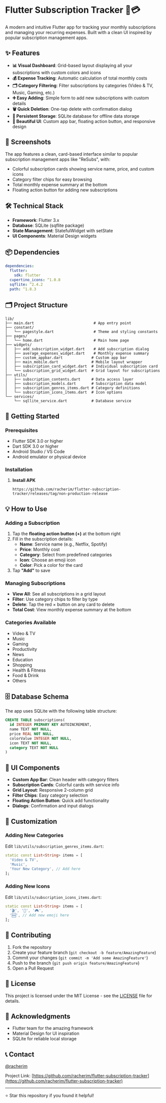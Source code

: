 # Flutter Subscription Tracker 📱💳

A modern and intuitive Flutter app for tracking your monthly subscriptions and managing your recurring expenses. Built with a clean UI inspired by popular subscription management apps.

## ✨ Features

- **📊 Visual Dashboard**: Grid-based layout displaying all your subscriptions with custom colors and icons
- **💰 Expense Tracking**: Automatic calculation of total monthly costs
- **🗂️ Category Filtering**: Filter subscriptions by categories (Video & TV, Music, Gaming, etc.)
- **➕ Easy Adding**: Simple form to add new subscriptions with custom details
- **🗑️ Quick Deletion**: One-tap delete with confirmation dialog
- **💾 Persistent Storage**: SQLite database for offline data storage
- **🎨 Beautiful UI**: Custom app bar, floating action button, and responsive design

## 📱 Screenshots

The app features a clean, card-based interface similar to popular subscription management apps like "ReSubs", with:
- Colorful subscription cards showing service name, price, and custom icons
- Category filter chips for easy browsing
- Total monthly expense summary at the bottom
- Floating action button for adding new subscriptions

## 🛠️ Technical Stack

- **Framework**: Flutter 3.x
- **Database**: SQLite (sqflite package)
- **State Management**: StatefulWidget with setState
- **UI Components**: Material Design widgets

## 📦 Dependencies

```yaml
dependencies:
  flutter:
    sdk: flutter
  cupertino_icons: ^1.0.8
  sqflite: ^2.4.2
  path: ^1.8.3
```

## 🗂️ Project Structure

```
lib/
├── main.dart                           # App entry point
├── constant/
│   └── pagestyle.dart                  # Theme and styling constants
├── pages/
│   └── home.dart                       # Main home page
├── widgets/
│   ├── add_subscription_widget.dart    # Add subscription dialog
│   ├── average_expenses_widget.dart    # Monthly expense summary
│   ├── custom_appbar.dart             # Custom app bar
│   ├── main_mobile.dart               # Mobile layout wrapper
│   ├── subscription_card_widget.dart  # Individual subscription card
│   └── subscription_grid_widget.dart  # Grid layout for subscriptions
├── utils/
│   ├── subscription_contents.dart     # Data access layer
│   ├── subscription_models.dart       # Subscription data model
│   ├── subscription_genres_items.dart # Category definitions
│   └── subscription_icons_items.dart  # Icon options
└── services/
    └── sqllite_service.dart           # Database service
```

## 🚀 Getting Started

### Prerequisites
- Flutter SDK 3.0 or higher
- Dart SDK 3.0 or higher
- Android Studio / VS Code
- Android emulator or physical device

### Installation

1. **Install APK**
   ```
   https://github.com/racherim/flutter-subscription-tracker/releases/tag/non-production-release
   ```
## 💡 How to Use

### Adding a Subscription
1. Tap the **floating action button (+)** at the bottom right
2. Fill in the subscription details:
   - **Name**: Service name (e.g., Netflix, Spotify)
   - **Price**: Monthly cost
   - **Category**: Select from predefined categories
   - **Icon**: Choose an emoji icon
   - **Color**: Pick a color for the card
3. Tap **"Add"** to save

### Managing Subscriptions
- **View All**: See all subscriptions in a grid layout
- **Filter**: Use category chips to filter by type
- **Delete**: Tap the red × button on any card to delete
- **Total Cost**: View monthly expense summary at the bottom

### Categories Available
- Video & TV
- Music
- Gaming
- Productivity
- News
- Education
- Shopping
- Health & Fitness
- Food & Drink
- Others

## 🗄️ Database Schema

The app uses SQLite with the following table structure:

```sql
CREATE TABLE subscriptions(
  id INTEGER PRIMARY KEY AUTOINCREMENT,
  name TEXT NOT NULL,
  price REAL NOT NULL,
  colorValue INTEGER NOT NULL,
  icon TEXT NOT NULL,
  category TEXT NOT NULL
)
```

## 🎨 UI Components

- **Custom App Bar**: Clean header with category filters
- **Subscription Cards**: Colorful cards with service info
- **Grid Layout**: Responsive 2-column grid
- **Filter Chips**: Easy category selection
- **Floating Action Button**: Quick add functionality
- **Dialogs**: Confirmation and input dialogs

## 🔧 Customization

### Adding New Categories
Edit `lib/utils/subscription_genres_items.dart`:
```dart
static const List<String> items = [
  'Video & TV',
  'Music',
  'Your New Category', // Add here
];
```

### Adding New Icons
Edit `lib/utils/subscription_icons_items.dart`:
```dart
static const List<String> items = [
  '🎬', '🎵', '🎮',
  '🆕', // Add new emoji here
];
```

## 🤝 Contributing

1. Fork the repository
2. Create your feature branch (`git checkout -b feature/AmazingFeature`)
3. Commit your changes (`git commit -m 'Add some AmazingFeature'`)
4. Push to the branch (`git push origin feature/AmazingFeature`)
5. Open a Pull Request

## 📄 License

This project is licensed under the MIT License - see the [LICENSE](LICENSE) file for details.

## 🙏 Acknowledgments

- Flutter team for the amazing framework
- Material Design for UI inspiration
- SQLite for reliable local storage

## 📞 Contact

[@racherim](https://github.com/racherim)

Project Link: [https://github.com/racherim/flutter-subscription-tracker](https://github.com/racherim/flutter-subscription-tracker)

---

⭐ Star this repository if you found it helpful!
